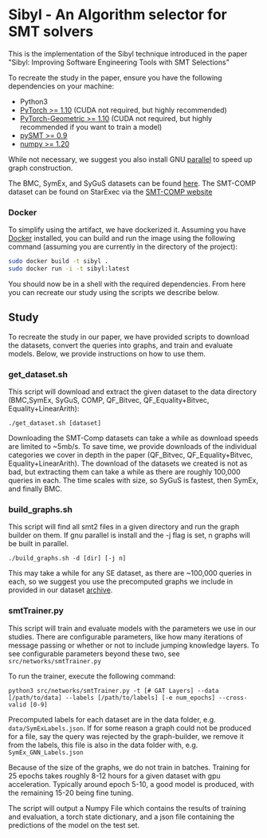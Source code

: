 # Sibyl - An Algorithm selector for SMT solvers

This is the implementation of the Sibyl technique introduced in the paper "Sibyl: Improving Software Engineering Tools with SMT Selections"

To recreate the study in the paper, ensure you have the following dependencies on your machine:

- Python3
- [PyTorch >= 1.10](https://pytorch.org/) (CUDA not required, but highly recommended)
- [PyTorch-Geometric >= 1.10](https://pytorch-geometric.readthedocs.io/en/latest/notes/installation.html) (CUDA not required, but highly recommended if you want to train a model)
- [pySMT >= 0.9](https://github.com/pysmt/pysmt)
- [numpy >= 1.20](https://numpy.org/)

While not necessary, we suggest you also install GNU [parallel](https://www.gnu.org/software/parallel/) to speed up graph construction.

The BMC, SymEx, and SyGuS datasets can be found [here](https://doi.org/10.5281/zenodo.6521827). The SMT-COMP dataset can be found on StarExec via the [SMT-COMP website](https://smt-comp.github.io/2021/benchmarks.html)

### Docker
To simplify using the artifact, we have dockerized it. Assuming you have [Docker](https://docs.docker.com/engine/install/ubuntu/) installed, you can build and run the image using the following command (assuming you are currently in the directory of the project):

```bash
sudo docker build -t sibyl .
sudo docker run -i -t sibyl:latest
```

You should now be in a shell with the required dependencies. From here you can recreate our study using the scripts we describe below.

## Study

To recreate the study in our paper, we have provided scripts to download the datasets, convert the queries into graphs, and train and evaluate models. Below, we provide instructions on how to use them.

### get_dataset.sh 
This script will download and extract the given dataset to the data directory (BMC,SymEx, SyGuS, COMP, QF_Bitvec, QF_Equality+Bitvec, Equality+LinearArith):

`./get_dataset.sh [dataset] `

Downloading the SMT-Comp datasets can take a while as download speeds are limited to ~5mb/s. To save time, we provide downloads of the individual categories we cover in depth in the paper (QF_Bitvec, QF_Equality+Bitvec, Equality+LinearArith). The download of the datasets we created is not as bad, but extracting them can take a while as there are roughly 100,000 queries in each. The time scales with size, so SyGuS is fastest, then SymEx, and finally BMC.

### build_graphs.sh
This script will find all smt2 files in a given directory and run the graph builder on them. If gnu parallel is install and the -j flag is set, n graphs will be built in parallel.

`./build_graphs.sh -d [dir] [-j n]`

This may take a while for any SE dataset, as there are ~100,000 queries in each, so we suggest you use the precomputed graphs we include in provided in our dataset [archive](https://zenodo.org/record/7065631).

### smtTrainer.py
This script will train and evaluate models with the parameters we use in our studies. There are configurable parameters, like how many iterations of message passing or whether or not to include jumping knowledge layers. To see configurable parameters beyond these two, see `src/networks/smtTrainer.py` 

To run the trainer, execute the following command:

`python3 src/networks/smtTrainer.py -t [# GAT Layers] --data [/path/to/data] --labels [/path/to/labels] [-e num_epochs] --cross-valid [0-9]`

Precomputed labels for each dataset are in the data folder, e.g. `data/SymExLabels.json`. If for some reason a graph could not be produced for a file, say the query was rejected by the graph-builder, we remove it from the labels, this file is also in the data folder with, e.g. `SymEx_GNN_Labels.json`

Because of the size of the graphs, we do not train in batches. Training for 25 epochs takes roughly 8-12 hours for a given dataset with gpu acceleration. Typically around epoch 5-10, a good model is produced, with the remaining 15-20 being fine tuning. 

The script will output a Numpy File which contains the results of training and evaluation, a torch state dictionary, and a json file containing the predictions of the model on the test set.
